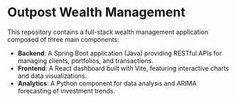 # Outpost Wealth Management

This repository contains a full-stack wealth management application composed of three main components:

- **Backend**: A Spring Boot application (Java) providing RESTful APIs for managing clients, portfolios, and transactions.
- **Frontend**: A React dashboard built with Vite, featuring interactive charts and data visualizations.
- **Analytics**: A Python component for data analysis and ARIMA forecasting of investment trends.
